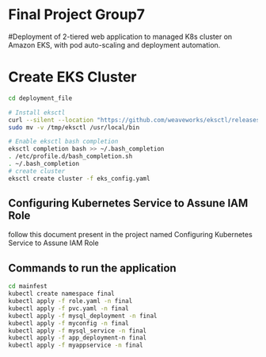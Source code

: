 # Final Project Group7
#Deployment of 2-tiered web application to managed K8s cluster on Amazon EKS, with pod auto-scaling and deployment automation.

# Create EKS Cluster
```sh
cd deployment_file

# Install eksctl
curl --silent --location "https://github.com/weaveworks/eksctl/releases/latest/download/eksctl_$(uname -s)_amd64.tar.gz" | tar xz -C /tmp
sudo mv -v /tmp/eksctl /usr/local/bin

# Enable eksctl bash completion
eksctl completion bash >> ~/.bash_completion
. /etc/profile.d/bash_completion.sh
. ~/.bash_completion
# create cluster
eksctl create cluster -f eks_config.yaml
```

## Configuring Kubernetes Service to Assune IAM Role
follow this document present in the project named Configuring Kubernetes Service to Assune IAM Role

## Commands to run the application
```sh
cd mainfest
kubectl create namespace final
kubectl apply -f role.yaml -n final 
kubectl apply -f pvc.yaml -n final
kubectl apply -f mysql_deployment -n final
kubectl apply -f myconfig -n final
kubectl apply -f mysql_service -n final
kubectl apply -f app_deployment-n final
kubectl apply -f myappservice -n final
```
